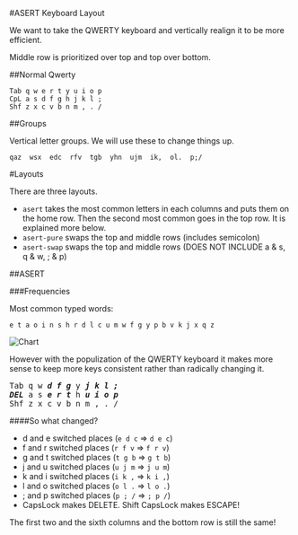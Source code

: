 #ASERT Keyboard Layout

We want to take the QWERTY keyboard and vertically realign it to be more efficient.

Middle row is prioritized over top and top over bottom.

##Normal Qwerty

	Tab q w e r t y u i o p
	CpL a s d f g h j k l ;
	Shf z x c v b n m , . /

##Groups

Vertical letter groups. We will use these to change things up.

	qaz  wsx  edc  rfv  tgb  yhn  ujm  ik,  ol.  p;/

#Layouts

There are three layouts.

* `asert`		takes the most common letters in each columns and puts them on the home row. Then the second
most common goes in the top row. It is explained more below.
* `asert-pure`	swaps the top and middle rows (includes semicolon)
* `asert-swap`	swaps the top and middle rows (DOES NOT INCLUDE a & s, q & w, ; & p)

##ASERT

###Frequencies

Most common typed words:

	e t a o i n s h r d l c u m w f g y p b v k j x q z

![Chart](https://upload.wikimedia.org/wikipedia/commons/thumb/b/b0/English_letter_frequency_%28frequency%29.svg/640px-English_letter_frequency_%28frequency%29.svg.png)

However with the populization of the QWERTY keyboard it makes more sense to keep more keys consistent rather than radically changing it.

<pre>
Tab q w <b><i>d</i></b> <b><i>f</i></b> <b><i>g</i></b> y <b><i>j</i></b> <b><i>k</i></b> <b><i>l</i></b> <b><i>;</i></b>
<b><i>DEL</i></b> a s <b><i>e</i></b> <b><i>r</i></b> <b><i>t</i></b> h <b><i>u</i></b> <b><i>i</i></b> <b><i>o</i></b> <b><i>p</i></b>
Shf z x c v b n m , . /
</pre>

####So what changed?

* d and e	switched places (`e d c` => `d e c`)
* f and r	switched places (`r f v` => `f r v`)
* g and t	switched places (`t g b` => `g t b`)
* j and u	switched places (`u j m` => `j u m`)
* k and i	switched places (`i k ,` => `k i ,`)
* l and o	switched places (`o l .` => `l o .`)
* ; and p	switched places (`p ; /` => `; p /`)
* CapsLock makes DELETE. Shift CapsLock makes ESCAPE!

The first two and the sixth columns and the bottom row is still the same!
